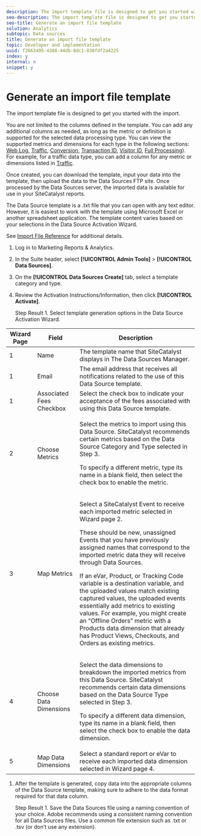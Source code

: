 ```yaml
---
description: The import template file is designed to get you started with the import.
seo-description: The import template file is designed to get you started with the import.
seo-title: Generate an import file template
solution: Analytics
subtopic: Data sources
title: Generate an import file template
topic: Developer and implementation
uuid: f2663495-4388-44db-8dc1-038fdf2a4225
index: y
internal: n
snippet: y
---
```


# Generate an import file template

The import template file is designed to get you started with the import.

You are not limited to the columns defined in the template. You can add any additional columns as needed, as long as the metric or definition is supported for the selected data processing type. You can view the supported metrics and dimensions for each type in the following sections: [Web Log](../../c-data-sources/c-datasrc-types/datasrc-web-log.md#concept_E25D89C8B90A41FEB7DF4E936CACEE2B), [Traffic](../../c-data-sources/c-datasrc-types/datasrc-traffic.md#concept_F50D3AC6A5544D06BB81EF1E279576BC), [Conversion](../../c-data-sources/c-datasrc-types/datasrc-conversion.md#concept_FA3B6557128649C0B662E95C6B617FA0), [Transaction ID](../../c-data-sources/c-datasrc-types/datasrc-transactionid.md#concept_A97302E9EC45468A8F30285FACE8C776), [Visitor ID](../../c-data-sources/c-datasrc-types/datasrc-visitorid.md#concept_1CFAA61D57A84B22A41F7A8E0DFCAAB5), [Full Processing](../../c-data-sources/c-datasrc-types/datasrc-full-processing.md#concept_975B1BB9981D49139B4EE09C78CDE6ED)). For example, for a traffic data type, you can add a column for any metric or dimensions listed in [Traffic](../../c-data-sources/c-datasrc-types/datasrc-traffic.md#concept_F50D3AC6A5544D06BB81EF1E279576BC).

Once created, you can download the template, input your data into the template, then upload the data to the Data Sources FTP site. Once processed by the Data Sources server, the imported data is available for use in your SiteCatalyst reports.

The Data Source template is a .txt file that you can open with any text editor. However, it is easiest to work with the template using Microsoft Excel or another spreadsheet application. The template content varies based on your selections in the Data Source Activation Wizard.

See [Import File Reference](../../c-data-sources/datasrc-template/datasrc-import-file-reference.md#concept_472095E1D011434D98A21C101A4618BD) for additional details. 

1. Log in to Marketing Reports & Analytics.
1. In the Suite header, select **[!UICONTROL Admin Tools]** > **[!UICONTROL Data Sources]**.
1. On the **[!UICONTROL Data Sources Create]** tab, select a template category and type.
1. Review the Activation Instructions/Information, then click **[!UICONTROL Activate]**.

   Step Result 1. Select template generation options in the Data Source Activation Wizard.

<table id="table_BE92DDFB21F4465EBE3E7582628875A9"> 
 <thead> 
  <tr> 
   <th colname="col1" class="entry"> Wizard Page </th> 
   <th colname="col2" class="entry"> Field </th> 
   <th colname="col3" class="entry"> Description </th> 
  </tr> 
 </thead>
 <tbody> 
  <tr> 
   <td colname="col1"> 1 </td> 
   <td colname="col2"> Name </td> 
   <td colname="col3"> The template name that SiteCatalyst displays in The Data Sources Manager. </td> 
  </tr> 
  <tr> 
   <td colname="col1"> 1 </td> 
   <td colname="col2"> Email </td> 
   <td colname="col3"> The email address that receives all notifications related to the use of this Data Source template. </td> 
  </tr> 
  <tr> 
   <td colname="col1"> 1 </td> 
   <td colname="col2"> Associated Fees Checkbox </td> 
   <td colname="col3"> Select the check box to indicate your acceptance of the fees associated with using this Data Source template. </td> 
  </tr> 
  <tr> 
   <td colname="col1"> 2 </td> 
   <td colname="col2"> Choose Metrics </td> 
   <td colname="col3"> <p>Select the metrics to import using this Data Source. SiteCatalyst recommends certain metrics based on the Data Source Category and Type selected in Step 3. </p> <p>To specify a different metric, type its name in a blank field, then select the check box to enable the metric. </p> </td> 
  </tr> 
  <tr> 
   <td colname="col1"> 3 </td> 
   <td colname="col2"> Map Metrics </td> 
   <td colname="col3"> <p>Select a SiteCatalyst Event to receive each imported metric selected in Wizard page 2. </p> <p>These should be new, unassigned Events that you have previously assigned names that correspond to the imported metric data they will receive through Data Sources. </p> <p>If an eVar, Product, or Tracking Code variable is a destination variable, and the uploaded values match existing captured values, the uploaded events essentially add metrics to existing values. For example, you might create an “Offline Orders” metric with a Products data dimension that already has Product Views, Checkouts, and Orders as existing metrics. </p> </td> 
  </tr> 
  <tr> 
   <td colname="col1"> 4 </td> 
   <td colname="col2"> Choose Data Dimensions </td> 
   <td colname="col3"> <p>Select the data dimensions to breakdown the imported metrics from this Data Source. SiteCatalyst recommends certain data dimensions based on the Data Source Type selected in Step 3. </p> <p>To specify a different data dimension, type its name in a blank field, then select the check box to enable the data dimension. </p> </td> 
  </tr> 
  <tr> 
   <td colname="col1"> 5 </td> 
   <td colname="col2"> Map Data Dimensions </td> 
   <td colname="col3"> Select a standard report or eVar to receive each imported data dimension selected in Wizard page 4. </td> 
  </tr> 
 </tbody> 
</table>

1. After the template is generated, copy data into the appropriate columns of the Data Source template, making sure to adhere to the data format required for that data column.

   Step Result 1. Save the Data Sources file using a naming convention of your choice. Adobe recommends using a consistent naming convention for all Data Sources files. Use a common file extension such as .txt or .tsv (or don’t use any extension).

